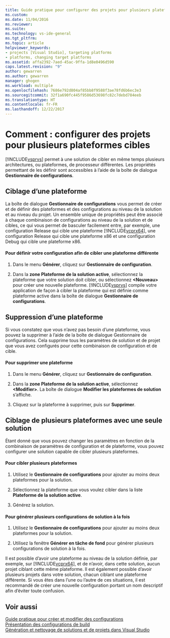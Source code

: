 ```yaml
---
title: Guide pratique pour configurer des projets pour plusieurs plateformes cibles | Microsoft Docs
ms.custom: 
ms.date: 11/04/2016
ms.reviewer: 
ms.suite: 
ms.technology: vs-ide-general
ms.tgt_pltfrm: 
ms.topic: article
helpviewer_keywords:
- projects [Visual Studio], targeting platforms
- platforms, changing target platforms
ms.assetid: affa2392-7aed-45ac-9ffa-1d8e0496d590
caps.latest.revision: "9"
author: gewarren
ms.author: gewarren
manager: ghogen
ms.workload: multiple
ms.openlocfilehash: 7686e792d804af85bb8f9588f3ae78fd6b6ec3e3
ms.sourcegitcommit: 32f1a690fc445f9586d53698fc82c7debd784eeb
ms.translationtype: HT
ms.contentlocale: fr-FR
ms.lasthandoff: 12/22/2017
---
```

# <a name="how-to-configure-projects-to-target-multiple-platforms"></a>Comment : configurer des projets pour plusieurs plateformes cibles
[!INCLUDE[vsprvs](../code-quality/includes/vsprvs_md.md)] permet à une solution de cibler en même temps plusieurs architectures, ou plateformes, de processeur différentes. Les propriétés permettant de les définir sont accessibles à l’aide de la boîte de dialogue **Gestionnaire de configurations**.  
  
## <a name="targeting-a-platform"></a>Ciblage d’une plateforme  
 La boîte de dialogue **Gestionnaire de configurations** vous permet de créer et de définir des plateformes et des configurations au niveau de la solution et au niveau du projet. Un ensemble unique de propriétés peut être associé à chaque combinaison de configurations au niveau de la solution et de cibles, ce qui vous permet de basculer facilement entre, par exemple, une configuration Release qui cible une plateforme [!INCLUDE[vcprx64](../extensibility/internals/includes/vcprx64_md.md)], une configuration Release qui cible une plateforme x86 et une configuration Debug qui cible une plateforme x86.  
  
#### <a name="to-set-your-configuration-to-target-a-different-platform"></a>Pour définir votre configuration afin de cibler une plateforme différente  
  
1.  Dans le menu **Générer**, cliquez sur **Gestionnaire de configuration**.  
  
2.  Dans la **zone Plateforme de la solution active**, sélectionnez la plateforme que votre solution doit cibler, ou sélectionnez **\<Nouveau>** pour créer une nouvelle plateforme. [!INCLUDE[vsprvs](../code-quality/includes/vsprvs_md.md)] compile votre application de façon à cibler la plateforme qui est définie comme plateforme active dans la boîte de dialogue **Gestionnaire de configurations**.  
  
## <a name="removing-a-platform"></a>Suppression d’une plateforme  
 Si vous constatez que vous n’avez pas besoin d’une plateforme, vous pouvez la supprimer à l’aide de la boîte de dialogue Gestionnaire de configurations. Cela supprime tous les paramètres de solution et de projet que vous avez configurés pour cette combinaison de configuration et de cible.  
  
#### <a name="to-remove-a-platform"></a>Pour supprimer une plateforme  
  
1.  Dans le menu **Générer**, cliquez sur **Gestionnaire de configuration**.  
  
2.  Dans la **zone Plateforme de la solution active**, sélectionnez **\<Modifier>**. La boîte de dialogue **Modifier les plateformes de solution** s’affiche.  
  
3.  Cliquez sur la plateforme à supprimer, puis sur **Supprimer**.  
  
## <a name="targeting-multiple-platforms-with-one-solution"></a>Ciblage de plusieurs plateformes avec une seule solution  
 Étant donné que vous pouvez changer les paramètres en fonction de la combinaison de paramètres de configuration et de plateforme, vous pouvez configurer une solution capable de cibler plusieurs plateformes.  
  
#### <a name="to-target-multiple-platforms"></a>Pour cibler plusieurs plateformes  
  
1.  Utilisez le **Gestionnaire de configurations** pour ajouter au moins deux plateformes pour la solution.  
  
2.  Sélectionnez la plateforme que vous voulez cibler dans la liste **Plateforme de la solution active**.  
  
3.  Générez la solution.  
  
#### <a name="to-build-multiple-solution-configurations-at-once"></a>Pour générer plusieurs configurations de solution à la fois  
  
1.  Utilisez le **Gestionnaire de configurations** pour ajouter au moins deux plateformes pour la solution.  
  
2.  Utilisez la fenêtre **Générer en tâche de fond** pour générer plusieurs configurations de solution à la fois.  
  
 Il est possible d’avoir une plateforme au niveau de la solution définie, par exemple, sur [!INCLUDE[vcprx64](../extensibility/internals/includes/vcprx64_md.md)], et de n’avoir, dans cette solution, aucun projet ciblant cette même plateforme. Il est également possible d’avoir plusieurs projets dans votre solution, chacun ciblant une plateforme différente. Si vous êtes dans l’une ou l’autre de ces situations, il est recommandé de créer une nouvelle configuration portant un nom descriptif afin d’éviter toute confusion.  
  
## <a name="see-also"></a>Voir aussi  
 [Guide pratique pour créer et modifier des configurations](../ide/how-to-create-and-edit-configurations.md)   
 [Présentation des configurations de build](../ide/understanding-build-configurations.md)   
 [Génération et nettoyage de solutions et de projets dans Visual Studio](../ide/building-and-cleaning-projects-and-solutions-in-visual-studio.md)